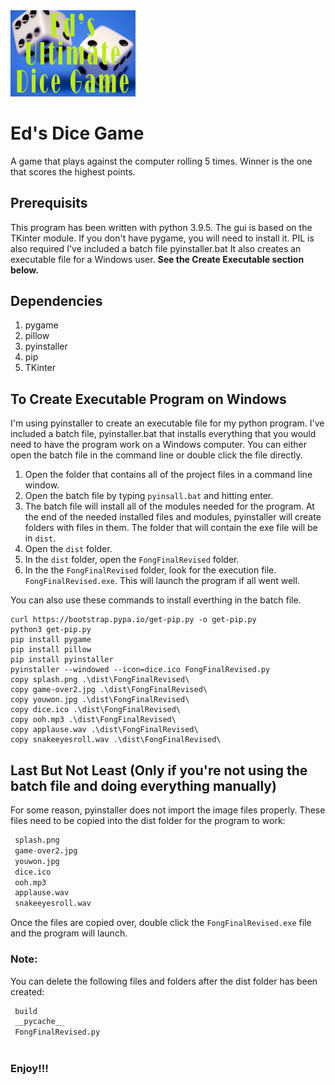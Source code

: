 <img src="https://raw.githubusercontent.com/efong505/Eds-Dice-Game/main/splash.png" width="200">

# Ed's Dice Game 
 A game that plays against the computer rolling 5 times. Winner is the one that scores the highest points. 

## Prerequisits
This program has been written with python 3.9.5. The gui is based on the TKinter module. 
If you don't have pygame, you will need to install it. 
PIL is also required 
I've included a batch file pyinstaller.bat It also creates an executable file for a Windows user. **See the Create Executable section below.**

## Dependencies
1. pygame
2. pillow
3. pyinstaller
4. pip
5. TKinter

## To Create Executable Program on Windows
 I'm using pyinstaller to create an executable file for my python program. I've included a batch file, pyinstaller.bat that installs everything that you would need to have the program work on a Windows computer.
 You can either open the batch file in the command line or double click the file directly. 
 
 1. Open the folder that contains all of the project files in a command line window. 
 2. Open the batch file by typing `pyinsall.bat` and hitting enter.
 3. The batch file will install all of the modules needed for the program. At the end of the needed installed files and modules, pyinstaller will create folders with files in them. The folder that will contain the exe file will be in `dist`. 
 4. Open the `dist` folder. 
 5. In the `dist` folder, open the `FongFinalRevised` folder. 
 6. In the the `FongFinalRevised` folder, look for the execution file. `FongFinalRevised.exe`. This will launch the program if all went well. 
 
 You can also use these commands to install everthing in the batch file.
 ````batch
curl https://bootstrap.pypa.io/get-pip.py -o get-pip.py
python3 get-pip.py 
pip install pygame
pip install pillow
pip install pyinstaller
pyinstaller --windowed --icon=dice.ico FongFinalRevised.py
copy splash.png .\dist\FongFinalRevised\
copy game-over2.jpg .\dist\FongFinalRevised\
copy youwon.jpg .\dist\FongFinalRevised\
copy dice.ico .\dist\FongFinalRevised\
copy ooh.mp3 .\dist\FongFinalRevised\
copy applause.wav .\dist\FongFinalRevised\
copy snakeeyesroll.wav .\dist\FongFinalRevised\
 ````
 
## Last But Not Least (Only if you're not using the batch file and doing everything manually)
For some reason, pyinstaller does not import the image files properly. These files need to be copied into the dist folder for the program to work:
````python
 splash.png
 game-over2.jpg
 youwon.jpg
 dice.ico
 ooh.mp3
 applause.wav
 snakeeyesroll.wav

````

Once the files are copied over, double click the `FongFinalRevised.exe` file and the program will launch. 

### Note:
You can delete the following files and folders after the dist folder has been created:
````python
 build 
 __pycache__ 
 FongFinalRevised.py
 
````


### Enjoy!!!



